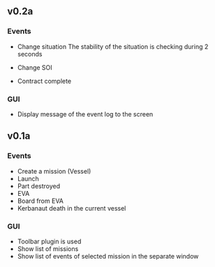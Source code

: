 ## v0.2a

### Events
- Change situation
The stability of the situation is checking during 2 seconds

- Change SOI
- Contract complete

### GUI
- Display message of the event log to the screen

## v0.1a

### Events
- Create a mission (Vessel)
- Launch
- Part destroyed
- EVA
- Board from EVA
- Kerbanaut death in the current vessel

### GUI
- Toolbar plugin is used
- Show list of missions
- Show list of events of selected mission in the separate window